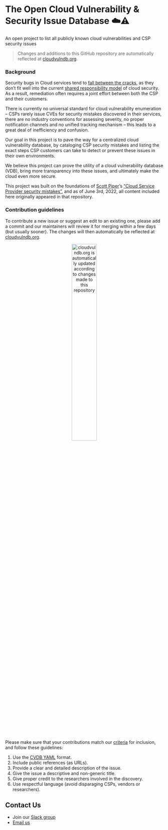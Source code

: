 # The Open Cloud Vulnerability & Security Issue Database ☁️⚠️
An open project to list all publicly known cloud vulnerabilities and CSP security issues

> Changes and additions to this GitHub repository are automatically reflected at [cloudvulndb.org](https://cloudvulndb.org/).

### Background
Security bugs in Cloud services tend to [fall between the cracks](https://www.wiz.io/blog/security-industry-call-to-action-we-need-a-cloud-vulnerability-database/), as they don’t fit well into the current [shared responsibility model](https://cloudsecurityalliance.org/blog/2020/08/26/shared-responsibility-model-explained/) of cloud security. As a result, remediation often requires a joint effort between both the CSP and their customers.

There is currently no universal standard for cloud vulnerability enumeration – CSPs rarely issue CVEs for security mistakes discovered in their services, there are no industry conventions for assessing severity, no proper notification channels and no unified tracking mechanism – this leads to a great deal of inefficiency and confusion.

Our goal in this project is to pave the way for a centralized cloud vulnerability database, by cataloging CSP security mistakes and listing the exact steps CSP customers can take to detect or prevent these issues in their own environments.

We believe this project can prove the utility of a cloud vulnerability database (VDB), bring more transparency into these issues, and ultimately make the cloud even more secure.

This project was built on the foundations of [Scott Piper](https://twitter.com/0xdabbad00)’s [“Cloud Service Provider security mistakes”](https://github.com/SummitRoute/csp_security_mistakes), and as of June 3rd, 2022, all content included here originally appeared in that repository.

### Contribution guidelines

To contribute a new issue or suggest an edit to an existing one, please add a commit and our maintainers will review it for merging within a few days (but usually sooner). The changes will then automatically be reflected at [cloudvulndb.org](https://cloudvulndb.org/).
<p align="center"><img width="40%" align="center" src="https://github.com/wiz-sec/open-cvdb/blob/main/webscheme.png" alt="cloudvulndb.org is automatically updated according to changes made to this repository" class="center"></p>

Please make sure that your contributions match our [criteria](http://cloudvulndb.org/about) for inclusion, and follow these guidelines:
1.  Use the [CVDB YAML](https://github.com/wiz-sec/open-cvdb/blob/main/pages/sample.yaml) format. 
2.	Include public references (as URLs).
3.	Provide a clear and detailed description of the issue.
4.	Give the issue a descriptive and non-generic title.
5.	Give proper credit to the researchers involved in the discovery.
6.	Use respectful language (avoid disparaging CSPs, vendors or researchers).

## Contact Us
* Join our [Slack group](https://join.slack.com/t/cloud-cve-db/shared_invite/zt-1a0av8bb6-gbR5NE97f0MDP3TCf7kgKQ)
* [Email us](mailto:cloudvulndb@gmail.com)
